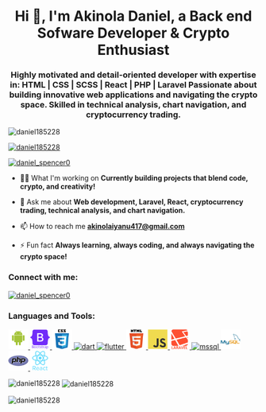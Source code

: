 <h1 align="center">Hi 👋, I'm Akinola Daniel, a Back end Sofware Developer & Crypto Enthusiast</h1>
<h3 align="center">Highly motivated and detail-oriented developer with expertise in: HTML | CSS | SCSS | React | PHP | Laravel Passionate about building innovative web applications and navigating the crypto space. Skilled in technical analysis, chart navigation, and cryptocurrency trading.</h3>

<p align="left"> <img src="https://komarev.com/ghpvc/?username=daniel185228&label=Profile%20views&color=0e75b6&style=flat" alt="daniel185228" /> </p>

<p align="left"> <a href="https://github.com/ryo-ma/github-profile-trophy"><img src="https://github-profile-trophy.vercel.app/?username=daniel185228" alt="daniel185228" /></a> </p>

<p align="left"> <a href="https://twitter.com/daniel_spencer0" target="blank"><img src="https://img.shields.io/twitter/follow/daniel_spencer0?logo=twitter&style=for-the-badge" alt="daniel_spencer0" /></a> </p>

- 👨‍💻 What I'm working on **Currently building projects that blend code, crypto, and creativity!**

- 💬 Ask me about **Web development, Laravel, React, cryptocurrency trading, technical analysis, and chart navigation.**

- 📫 How to reach me **akinolaiyanu417@gmail.com**

- ⚡ Fun fact **Always learning, always coding, and always navigating the crypto space!**

<h3 align="left">Connect with me:</h3>
<p align="left">
<a href="https://twitter.com/daniel_spencer0" target="blank"><img align="center" src="https://raw.githubusercontent.com/rahuldkjain/github-profile-readme-generator/master/src/images/icons/Social/twitter.svg" alt="daniel_spencer0" height="30" width="40" /></a>
</p>

<h3 align="left">Languages and Tools:</h3>
<p align="left"> <a href="https://developer.android.com" target="_blank" rel="noreferrer"> <img src="https://raw.githubusercontent.com/devicons/devicon/master/icons/android/android-original-wordmark.svg" alt="android" width="40" height="40"/> </a> <a href="https://getbootstrap.com" target="_blank" rel="noreferrer"> <img src="https://raw.githubusercontent.com/devicons/devicon/master/icons/bootstrap/bootstrap-plain-wordmark.svg" alt="bootstrap" width="40" height="40"/> </a> <a href="https://www.w3schools.com/css/" target="_blank" rel="noreferrer"> <img src="https://raw.githubusercontent.com/devicons/devicon/master/icons/css3/css3-original-wordmark.svg" alt="css3" width="40" height="40"/> </a> <a href="https://dart.dev" target="_blank" rel="noreferrer"> <img src="https://www.vectorlogo.zone/logos/dartlang/dartlang-icon.svg" alt="dart" width="40" height="40"/> </a> <a href="https://flutter.dev" target="_blank" rel="noreferrer"> <img src="https://www.vectorlogo.zone/logos/flutterio/flutterio-icon.svg" alt="flutter" width="40" height="40"/> </a> <a href="https://www.w3.org/html/" target="_blank" rel="noreferrer"> <img src="https://raw.githubusercontent.com/devicons/devicon/master/icons/html5/html5-original-wordmark.svg" alt="html5" width="40" height="40"/> </a> <a href="https://developer.mozilla.org/en-US/docs/Web/JavaScript" target="_blank" rel="noreferrer"> <img src="https://raw.githubusercontent.com/devicons/devicon/master/icons/javascript/javascript-original.svg" alt="javascript" width="40" height="40"/> </a> <a href="https://laravel.com/" target="_blank" rel="noreferrer"> <img src="https://raw.githubusercontent.com/devicons/devicon/master/icons/laravel/laravel-plain-wordmark.svg" alt="laravel" width="40" height="40"/> </a> <a href="https://www.microsoft.com/en-us/sql-server" target="_blank" rel="noreferrer"> <img src="https://www.svgrepo.com/show/303229/microsoft-sql-server-logo.svg" alt="mssql" width="40" height="40"/> </a> <a href="https://www.mysql.com/" target="_blank" rel="noreferrer"> <img src="https://raw.githubusercontent.com/devicons/devicon/master/icons/mysql/mysql-original-wordmark.svg" alt="mysql" width="40" height="40"/> </a> <a href="https://www.php.net" target="_blank" rel="noreferrer"> <img src="https://raw.githubusercontent.com/devicons/devicon/master/icons/php/php-original.svg" alt="php" width="40" height="40"/> </a> <a href="https://reactjs.org/" target="_blank" rel="noreferrer"> <img src="https://raw.githubusercontent.com/devicons/devicon/master/icons/react/react-original-wordmark.svg" alt="react" width="40" height="40"/> </a> </p>

<p><img align="left" src="https://github-readme-stats.vercel.app/api/top-langs?username=daniel185228&show_icons=true&locale=en&layout=compact" alt="daniel185228" /></p>

<p>&nbsp;<img align="center" src="https://github-readme-stats.vercel.app/api?username=daniel185228&show_icons=true&locale=en" alt="daniel185228" /></p>

<p><img align="center" src="https://github-readme-streak-stats.herokuapp.com/?user=daniel185228&" alt="daniel185228" /></p>
